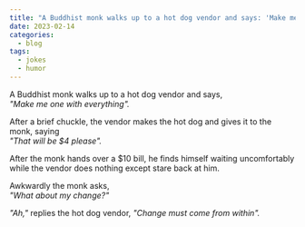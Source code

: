 ```yaml
---
title: "A Buddhist monk walks up to a hot dog vendor and says: 'Make me one with everything'. 🧘"
date: 2023-02-14
categories:
  - blog
tags:
  - jokes
  - humor
---
```


A Buddhist monk walks up to a hot dog vendor and says,  
<cite>"Make me one with everything".</cite>  

After a brief chuckle, the vendor makes the hot dog and gives it to the monk, saying  
<cite>"That will be $4 please".</cite>  

After the monk hands over a $10 bill, he finds himself waiting uncomfortably while the vendor does nothing except stare back at him.  

Awkwardly the monk asks,  
<cite>"What about my change?"</cite>  

<cite>"Ah,"</cite> replies the hot dog vendor, <cite>"Change must come from within".</cite>
